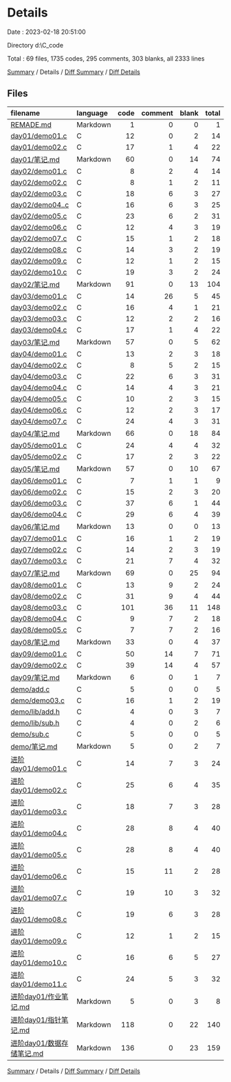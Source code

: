 # Details

Date : 2023-02-18 20:51:00

Directory d:\\C_code

Total : 69 files,  1735 codes, 295 comments, 303 blanks, all 2333 lines

[Summary](results.md) / Details / [Diff Summary](diff.md) / [Diff Details](diff-details.md)

## Files
| filename | language | code | comment | blank | total |
| :--- | :--- | ---: | ---: | ---: | ---: |
| [REMADE.md](/REMADE.md) | Markdown | 1 | 0 | 0 | 1 |
| [day01/demo01.c](/day01/demo01.c) | C | 12 | 0 | 2 | 14 |
| [day01/demo02.c](/day01/demo02.c) | C | 17 | 1 | 4 | 22 |
| [day01/笔记.md](/day01/%E7%AC%94%E8%AE%B0.md) | Markdown | 60 | 0 | 14 | 74 |
| [day02/demo01.c](/day02/demo01.c) | C | 8 | 2 | 4 | 14 |
| [day02/demo02.c](/day02/demo02.c) | C | 8 | 1 | 2 | 11 |
| [day02/demo03.c](/day02/demo03.c) | C | 18 | 6 | 3 | 27 |
| [day02/demo04..c](/day02/demo04..c) | C | 16 | 6 | 3 | 25 |
| [day02/demo05.c](/day02/demo05.c) | C | 23 | 6 | 2 | 31 |
| [day02/demo06.c](/day02/demo06.c) | C | 12 | 4 | 3 | 19 |
| [day02/demo07.c](/day02/demo07.c) | C | 15 | 1 | 2 | 18 |
| [day02/demo08.c](/day02/demo08.c) | C | 14 | 3 | 2 | 19 |
| [day02/demo09.c](/day02/demo09.c) | C | 12 | 1 | 2 | 15 |
| [day02/demo10.c](/day02/demo10.c) | C | 19 | 3 | 2 | 24 |
| [day02/笔记.md](/day02/%E7%AC%94%E8%AE%B0.md) | Markdown | 91 | 0 | 13 | 104 |
| [day03/demo01.c](/day03/demo01.c) | C | 14 | 26 | 5 | 45 |
| [day03/demo02.c](/day03/demo02.c) | C | 16 | 4 | 1 | 21 |
| [day03/demo03.c](/day03/demo03.c) | C | 12 | 2 | 2 | 16 |
| [day03/demo04.c](/day03/demo04.c) | C | 17 | 1 | 4 | 22 |
| [day03/笔记.md](/day03/%E7%AC%94%E8%AE%B0.md) | Markdown | 57 | 0 | 5 | 62 |
| [day04/demo01.c](/day04/demo01.c) | C | 13 | 2 | 3 | 18 |
| [day04/demo02.c](/day04/demo02.c) | C | 8 | 5 | 2 | 15 |
| [day04/demo03.c](/day04/demo03.c) | C | 22 | 6 | 3 | 31 |
| [day04/demo04.c](/day04/demo04.c) | C | 14 | 4 | 3 | 21 |
| [day04/demo05.c](/day04/demo05.c) | C | 10 | 2 | 3 | 15 |
| [day04/demo06.c](/day04/demo06.c) | C | 12 | 2 | 3 | 17 |
| [day04/demo07.c](/day04/demo07.c) | C | 24 | 4 | 3 | 31 |
| [day04/笔记.md](/day04/%E7%AC%94%E8%AE%B0.md) | Markdown | 66 | 0 | 18 | 84 |
| [day05/demo01.c](/day05/demo01.c) | C | 24 | 4 | 4 | 32 |
| [day05/demo02.c](/day05/demo02.c) | C | 17 | 2 | 3 | 22 |
| [day05/笔记.md](/day05/%E7%AC%94%E8%AE%B0.md) | Markdown | 57 | 0 | 10 | 67 |
| [day06/demo01.c](/day06/demo01.c) | C | 7 | 1 | 1 | 9 |
| [day06/demo02.c](/day06/demo02.c) | C | 15 | 2 | 3 | 20 |
| [day06/demo03.c](/day06/demo03.c) | C | 37 | 6 | 1 | 44 |
| [day06/demo04.c](/day06/demo04.c) | C | 29 | 6 | 4 | 39 |
| [day06/笔记.md](/day06/%E7%AC%94%E8%AE%B0.md) | Markdown | 13 | 0 | 0 | 13 |
| [day07/demo01.c](/day07/demo01.c) | C | 16 | 1 | 2 | 19 |
| [day07/demo02.c](/day07/demo02.c) | C | 14 | 2 | 3 | 19 |
| [day07/demo03.c](/day07/demo03.c) | C | 21 | 7 | 4 | 32 |
| [day07/笔记.md](/day07/%E7%AC%94%E8%AE%B0.md) | Markdown | 69 | 0 | 25 | 94 |
| [day08/demo01.c](/day08/demo01.c) | C | 13 | 9 | 2 | 24 |
| [day08/demo02.c](/day08/demo02.c) | C | 31 | 9 | 4 | 44 |
| [day08/demo03.c](/day08/demo03.c) | C | 101 | 36 | 11 | 148 |
| [day08/demo04.c](/day08/demo04.c) | C | 9 | 7 | 2 | 18 |
| [day08/demo05.c](/day08/demo05.c) | C | 7 | 7 | 2 | 16 |
| [day08/笔记.md](/day08/%E7%AC%94%E8%AE%B0.md) | Markdown | 33 | 0 | 4 | 37 |
| [day09/demo01.c](/day09/demo01.c) | C | 50 | 14 | 7 | 71 |
| [day09/demo02.c](/day09/demo02.c) | C | 39 | 14 | 4 | 57 |
| [day09/笔记.md](/day09/%E7%AC%94%E8%AE%B0.md) | Markdown | 6 | 0 | 1 | 7 |
| [demo/add.c](/demo/add.c) | C | 5 | 0 | 0 | 5 |
| [demo/demo03.c](/demo/demo03.c) | C | 16 | 1 | 2 | 19 |
| [demo/lib/add.h](/demo/lib/add.h) | C | 4 | 0 | 3 | 7 |
| [demo/lib/sub.h](/demo/lib/sub.h) | C | 4 | 0 | 2 | 6 |
| [demo/sub.c](/demo/sub.c) | C | 5 | 0 | 0 | 5 |
| [demo/笔记.md](/demo/%E7%AC%94%E8%AE%B0.md) | Markdown | 5 | 0 | 2 | 7 |
| [进阶day01/demo01.c](/%E8%BF%9B%E9%98%B6day01/demo01.c) | C | 14 | 7 | 3 | 24 |
| [进阶day01/demo02.c](/%E8%BF%9B%E9%98%B6day01/demo02.c) | C | 25 | 6 | 4 | 35 |
| [进阶day01/demo03.c](/%E8%BF%9B%E9%98%B6day01/demo03.c) | C | 18 | 7 | 3 | 28 |
| [进阶day01/demo04.c](/%E8%BF%9B%E9%98%B6day01/demo04.c) | C | 28 | 8 | 4 | 40 |
| [进阶day01/demo05.c](/%E8%BF%9B%E9%98%B6day01/demo05.c) | C | 28 | 8 | 4 | 40 |
| [进阶day01/demo06.c](/%E8%BF%9B%E9%98%B6day01/demo06.c) | C | 15 | 11 | 2 | 28 |
| [进阶day01/demo07.c](/%E8%BF%9B%E9%98%B6day01/demo07.c) | C | 19 | 10 | 3 | 32 |
| [进阶day01/demo08.c](/%E8%BF%9B%E9%98%B6day01/demo08.c) | C | 19 | 6 | 3 | 28 |
| [进阶day01/demo09.c](/%E8%BF%9B%E9%98%B6day01/demo09.c) | C | 12 | 1 | 2 | 15 |
| [进阶day01/demo10.c](/%E8%BF%9B%E9%98%B6day01/demo10.c) | C | 16 | 6 | 5 | 27 |
| [进阶day01/demo11.c](/%E8%BF%9B%E9%98%B6day01/demo11.c) | C | 24 | 5 | 3 | 32 |
| [进阶day01/作业笔记.md](/%E8%BF%9B%E9%98%B6day01/%E4%BD%9C%E4%B8%9A%E7%AC%94%E8%AE%B0.md) | Markdown | 5 | 0 | 3 | 8 |
| [进阶day01/指针笔记.md](/%E8%BF%9B%E9%98%B6day01/%E6%8C%87%E9%92%88%E7%AC%94%E8%AE%B0.md) | Markdown | 118 | 0 | 22 | 140 |
| [进阶day01/数据存储笔记.md](/%E8%BF%9B%E9%98%B6day01/%E6%95%B0%E6%8D%AE%E5%AD%98%E5%82%A8%E7%AC%94%E8%AE%B0.md) | Markdown | 136 | 0 | 23 | 159 |

[Summary](results.md) / Details / [Diff Summary](diff.md) / [Diff Details](diff-details.md)
